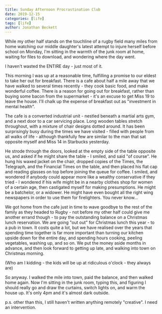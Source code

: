 ```yaml
---
title: Sunday Afternoon Procrastination Club
date: 2019-12-15
categories: [life]
tags: [life]
author: Jonathan Beckett
---
```


While my other half stands on the touchline of a rugby field many miles from home watching our middle daughter's latest attempt to injure herself before school on Monday, I'm sitting in the warmth of the junk room at home, waiting for files to download, and wondering where the day went.

I haven't wasted the ENTIRE day - just most of it.

This morning I was up at a reasonable time, fulfilling a promise to our eldest to take her out for breakfast. There is a cafe about half a mile away that we have walked to several times recently - they cook basic food, and make wonderful coffee. There is a reason for going out for breakfast, rather than buying some bacon from the supermarket - it's an excuse to get Miss 19 to leave the house. I'll chalk up the expense of breakfast out as "investment in mental health".

The cafe is a converted industrial unit - nestled beneath a martial arts gym, and a next door to a car servicing place. Long wooden tables stretch throughout, with a mixture of chair designs dotted around. It has been surprisingly busy during the times we have visited - filled with people from all walks of life - although thankfully few are similar to the man that sat opposite myself and Miss 14 in Starbucks yesterday.

He strode through the doors, looked at the empty side of the table opposite us, and asked if he might share the table - I smiled, and said "of course". He hung his waxed jacket on the chair, dropped copies of the Times, the Telegraph, and the Financial Times on the table, and then placed his flat cap and reading glasses on top before joining the queue for coffee. I smiled, and wondered if anybody could appear more like a wealthy conservative if they tried - I wondered if his wife might be in a nearby clothes shop for women of a certain age, then castigated myself for making presumptions. He might be a batchelor, or a widower. He might have even bought all the right wing newspapers in order to use them for firelighters. You never know...

We got home from the cafe just in time to wave goodbye to the rest of the family as they headed to Rugby - not before my other half could give me another errand though - to pay the outstanding balance on a Christmas lunch reservation. We are going "out out" for Christmas lunch this year - to a pub in town. It costs quite a lot, but we have realised over the years that spending time together is far more important than turning our kitchen upside down for the entire day, and spending hours cooking, peeling vegetables, washing up, and so on. We put the money aside months in advance, and then look forward to getting up late, and walking into town on Christmas morning.

(Who am I kidding - the kids will be up at ridiculous o'clock - they always are)

So anyway. I walked the mile into town, paid the balance, and then walked home again. Now I'm sitting in the junk room, typing this, and figuring I should really go and draw the curtains, switch lights on, and warm the house up. It's only 4pm and it's almost dark outside.

p.s. other than this, I still haven't written anything remotely "creative". I need an intervention.